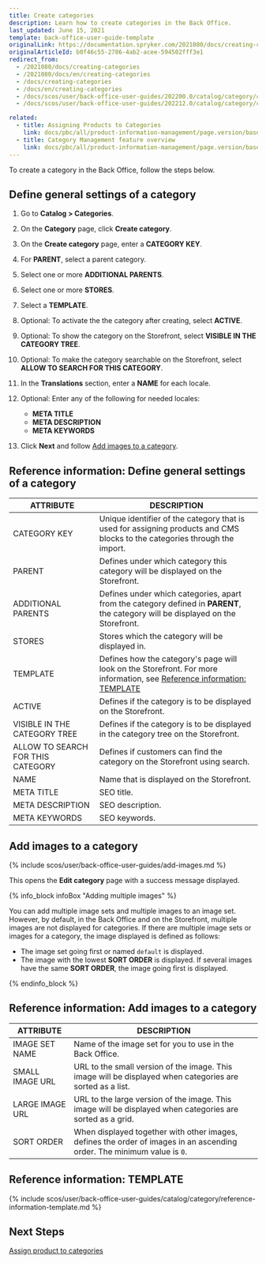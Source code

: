 ```yaml
---
title: Create categories
description: Learn how to create categories in the Back Office.
last_updated: June 15, 2021
template: back-office-user-guide-template
originalLink: https://documentation.spryker.com/2021080/docs/creating-categories
originalArticleId: b0f46c55-2786-4ab2-acee-594502fff3e1
redirect_from:
  - /2021080/docs/creating-categories
  - /2021080/docs/en/creating-categories
  - /docs/creating-categories
  - /docs/en/creating-categories
  - /docs/scos/user/back-office-user-guides/202200.0/catalog/category/creating-categories.html
  - /docs/scos/user/back-office-user-guides/202212.0/catalog/category/creating-categories.html

related:
  - title: Assigning Products to Categories
    link: docs/pbc/all/product-information-management/page.version/base-shop/manage-in-the-back-office/categories/assign-products-to-categories.html
  - title: Category Management feature overview
    link: docs/pbc/all/product-information-management/page.version/base-shop/feature-overviews/category-management-feature-overview.html
---
```


To create a category in the Back Office, follow the steps below.

## Define general settings of a category

1. Go to **Catalog&nbsp;<span aria-label="and then">></span> Categories**.
2. On the **Category** page, click **Create category**.
3. On the **Create category** page, enter a **CATEGORY KEY**.
4. For **PARENT**, select a parent category.
5. Select one or more **ADDITIONAL PARENTS**.
6. Select one or more **STORES**.
7. Select a **TEMPLATE**.
8. Optional: To activate the the category after creating, select **ACTIVE**.
9. Optional: To show the category on the Storefront, select **VISIBLE IN THE CATEGORY TREE**.
10. Optional: To make the category searchable on the Storefront, select **ALLOW TO SEARCH FOR THIS CATEGORY**.
11. In the **Translations** section, enter a **NAME** for each locale.
12. Optional: Enter any of the following for needed locales:
    * **META TITLE**
    * **META DESCRIPTION**
    * **META KEYWORDS**

13. Click **Next** and follow [Add images to a category](#add-images-to-a-category).

## Reference information: Define general settings of a category

| ATTRIBUTE | DESCRIPTION |
|-|-|
| CATEGORY KEY | Unique identifier of the category that is used for assigning products and CMS blocks to the categories through the import. |
| PARENT | Defines under which category this category will be displayed on the Storefront. |
| ADDITIONAL PARENTS | Defines under which categories, apart from the category defined in **PARENT**, the category will be displayed on the Storefront.  |
| STORES | Stores which the category will be displayed in.  |
| TEMPLATE | Defines how the category's page will look on the Storefront. For more information, see [Reference information: TEMPLATE](#reference-information-template) |
| ACTIVE | Defines if the category is to be displayed on the Storefront. |
| VISIBLE IN THE CATEGORY TREE | Defines if the category is to be displayed in the category tree on the Storefront. |
| ALLOW TO SEARCH FOR THIS CATEGORY | Defines if customers can find the category on the Storefront using search. |
| NAME | Name that is displayed on the Storefront. |
| META TITLE | SEO title. |
| META DESCRIPTION | SEO description. |
| META KEYWORDS | SEO keywords. |

## Add images to a category

{% include scos/user/back-office-user-guides/add-images.md %} <!-- To edit, see /_includes/scos/user/back-office-user-guides/add-images.md -->

This opens the **Edit category** page with a success message displayed.


{% info_block infoBox "Adding multiple images" %}

You can add multiple image sets and multiple images to an image set. However, by default, in the Back Office and on the Storefront, multiple images are not displayed for categories. If there are multiple image sets or images for a category, the image displayed is defined as follows:
  * The image set going first or named `default` is displayed.
  * The image with the lowest **SORT ORDER** is displayed. If several images have the same **SORT ORDER**, the image going first is displayed.

{% endinfo_block %}



## Reference information: Add images to a category

| ATTRIBUTE | DESCRIPTION |
|-|-|
| IMAGE SET NAME | Name of the image set for you to use in the Back Office. |
| SMALL IMAGE URL | URL to the small version of the image. This image will be displayed when categories are sorted as a list. |
| LARGE IMAGE URL | URL to the large version of the image. This image will be displayed when categories are sorted as a grid. |
| SORT ORDER | When displayed together with other images, defines the order of images in an ascending order. The minimum value is `0`. |


## Reference information: TEMPLATE

{% include scos/user/back-office-user-guides/catalog/category/reference-information-template.md %} <!-- To edit, see /_includes/scos/user/back-office-user-guides/catalog/category/reference-information-template.md -->


## Next Steps

[Assign product to categories](/docs/pbc/all/product-information-management/{{page.version}}/base-shop/manage-in-the-back-office/categories/assign-products-to-categories.html)
